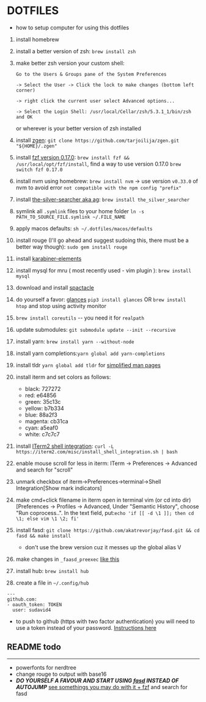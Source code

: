 # DOTFILES

- how to setup computer for using this dotfiles

1. install homebrew
2. install a better version of zsh: `brew install zsh`
3. make better zsh version your custom shell: 

    ```
    Go to the Users & Groups pane of the System Preferences 

    -> Select the User -> Click the lock to make changes (bottom left corner) 

    -> right click the current user select Advanced options... 

    -> Select the Login Shell: /usr/local/Cellar/zsh/5.3.1_1/bin/zsh and OK
    ```

    or wherever is your better version of zsh installed
4. install [zgen](https://github.com/tarjoilija/zgen): `git clone https://github.com/tarjoilija/zgen.git "${HOME}/.zgen"`
5. install [fzf version 0.17.0](https://github.com/junegunn/fzf): `brew install fzf && /usr/local/opt/fzf/install`, find a way to use version 0.17.0 `brew switch fzf 0.17.0`
6. install nvm using homebrew: `brew install nvm` -> use version `v0.33.0` of nvm to avoid error `not compatible with the npm config "prefix"`
7. install [the-silver-searcher aka ag](https://github.com/ggreer/the_silver_searcher): `brew install the_silver_searcher`
8. symlink all `.symlink` files to your home folder `ln -s PATH_TO_SOURCE_FILE.symlink ~/.FILE_NAME`
9. apply macos defaults: `sh ~/.dotfiles/macos/defaults`
10. install rouge (I'll go ahead and suggest sudoing this, there must be a better way though): `sudo gem install rouge` 
11. install [karabiner-elements](https://github.com/tekezo/Karabiner-Elements/blob/master/usage/README.md)
12. install mysql for mru ( most recently used - vim plugin ): `brew install mysql`
13. download and install [spactacle](https://www.spectacleapp.com/)
14. do yourself a favor: [glances](https://github.com/nicolargo/glances) `pip3 install glances` OR `brew install htop` and stop using activity monitor
15. `brew install coreutils` -- you need it for `realpath`
16. update submodules: `git submodule update --init --recursive`
17. install yarn: `brew install yarn --without-node`
18. install yarn completions:`yarn global add yarn-completions`
20. install tldr `yarn global add tldr` for [simplified man pages](https://github.com/tldr-pages/tldr)
21. install iterm and set colors as follows:
    - black: 727272
    - red: e64856
    - green: 35c13c
    - yellow: b7b334
    - blue: 88a2f3
    - magenta: cb31ca
    - cyan: a5eaf0
    - white: c7c7c7
22. install [ITerm2 shell integration](https://www.iterm2.com/documentation-shell-integration.html): `curl -L https://iterm2.com/misc/install_shell_integration.sh | bash`
23. enable mouse scroll for less in iterm: ITerm -> Preferences -> Advanced and search for "scroll"
24. unmark checkbox of iterm->Preferences->terminal->Shell Integration[Show mark indicators]
25. make cmd+click filename in iterm open in terminal vim (or cd into dir) [Preferences -> Profiles -> Advanced, Under "Semantic History", choose "Run coprocess..". In the text field, put:`echo 'if [[ -d \1 ]]; then cd \1; else vim \1 \2; fi'`
24. install fasd: `git clone https://github.com/akatrevorjay/fasd.git && cd fasd && make install`
    - don't use the brew version cuz it messes up the global alias V
25. make changes in `_faasd_preexec` [like this](https://github.com/clvv/fasd/issues/120)
26. install hub: `brew install hub`
27. create a file in `~/.config/hub`
```
---
github.com:
- oauth_token: TOKEN
  user: sudavid4
```

- to push to github (https with two factor authentication) you will need to use a token instead of your password. [Instructions here](https://help.github.com/articles/creating-a-personal-access-token-for-the-command-line/)

## README todo

------------------------------

- powerfonts for nerdtree
- change rouge to output with base16 
- **_DO YOURSELF A FAVOUR AND START USING [fasd](https://github.com/clvv/fasd) INSTEAD OF AUTOJUMP_** [see somethings you may do with it + fzf](https://github.com/junegunn/fzf/wiki/Examples) and search for fasd 

